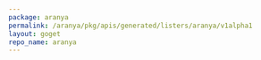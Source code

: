 ```yaml
---
package: aranya
permalink: /aranya/pkg/apis/generated/listers/aranya/v1alpha1
layout: goget
repo_name: aranya
---
```

